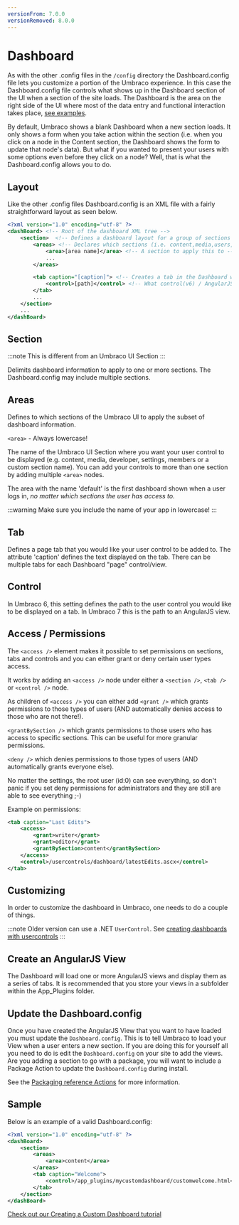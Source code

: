 ```yaml
---
versionFrom: 7.0.0
versionRemoved: 8.0.0
---
```


# Dashboard

As with the other .config files in the `/config` directory the Dashboard.config file lets you customize a portion of the Umbraco experience. In this case the Dashboard.config file controls what shows up in the Dashboard section of the UI when a section of the site loads. The Dashboard is the area on the right side of the UI where most of the data entry and functional interaction takes place, [see examples](../../../Extending/Dashboards/index.md).

By default, Umbraco shows a blank Dashboard when a new section loads. It only shows a form when you take action within the section (i.e. when you click on a node in the Content section, the Dashboard shows the form to update that node's data). But what if you wanted to present your users with some options even before they click on a node?  Well, that is what the Dashboard.config allows you to do.

## Layout

Like the other .config files Dashboard.config is an XML file with a fairly straightforward layout as seen below.

```xml
<?xml version="1.0" encoding="utf-8" ?>
<dashBoard> <!-- Root of the dashboard XML tree -->
    <section>  <!-- Defines a dashboard layout for a group of sections -->
        <areas> <!-- Declares which sections (i.e. content,media,users,[your own]-->
            <area>[area name]</area> <!-- A section to apply this to -->
            ...
        </areas>

        <tab caption="[caption]"> <!-- Creates a tab in the Dashboard with the assigned caption -->
            <control>[path]</control> <!-- What control(v6) / AngularJS View (v7) to load in that tab -->
        </tab>
        ...
    </section>
    ...
</dashBoard>
```

## Section

:::note
This is different from an Umbraco UI Section
:::

Delimits dashboard information to apply to one or more sections. The Dashboard.config may include multiple sections.

## Areas

Defines to which sections of the Umbraco UI to apply the subset of dashboard information.

`<area>` - Always lowercase!

The name of the Umbraco UI Section where you want your user control to be displayed (e.g. content, media, developer, settings, members or a custom section name). You can add your controls to more than one section by adding multiple `<area>` nodes.

The area with the name 'default' is the first dashboard shown when a user logs in, *no matter which sections the user has access to.*

:::warning
Make sure you include the name of your app in lowercase!
:::

## Tab

Defines a page tab that you would like your user control to be added to. The attribute 'caption' defines the text displayed on the tab.  There can be multiple tabs for each Dashboard "page" control/view.

## Control

In Umbraco 6, this setting defines the path to the user control you would like to be displayed on a tab.
In Umbraco 7 this is the path to an AngularJS view.

## Access / Permissions

The `<access />` element makes it possible to set permissions on sections, tabs and controls and you can either grant or deny certain user types access.

It works by adding an `<access />` node under either a `<section />`, `<tab />` or `<control />` node.

As children of `<access />` you can either add `<grant />` which grants permissions to those types of users (AND automatically denies access to those who are not there!).

`<grantBySection />` which grants permissions to those users who has access to specific sections. This can be useful for more granular permissions.

`<deny />` which denies permissions to those types of users (AND automatically grants everyone else).

No matter the settings, the root user (id:0) can see everything, so don't panic if you set deny permissions for administrators and they are still are able to see everything ;-)

Example on permissions:

```xml
<tab caption="Last Edits">
    <access>
        <grant>writer</grant>
        <grant>editor</grant>
        <grantBySection>content</grantBySection>
    </access>
    <control>/usercontrols/dashboard/latestEdits.ascx</control>
</tab>
```

## Customizing

In order to customize the dashboard in Umbraco, one needs to do a couple of things.

:::note
Older version can use a .NET `UserControl`. See [creating dashboards with usercontrols](index-v6.md)
:::

## Create an AngularJS View

The Dashboard will load one or more AngularJS views and display them as a series of tabs. It is recommended that you store your views in a subfolder within the App_Plugins folder.

## Update the Dashboard.config

Once you have created the AngularJS View that you want to have loaded you must update the `Dashboard.config`. This is to tell Umbraco to load your View when a user enters a new section. If you are doing this for yourself all you need to do is edit the `Dashboard.config` on your site to add the views. Are you adding a section to go with a package, you will want to include a Package Action to update the `Dashboard.config` during install.

See the [Packaging reference Actions](../../../Extending/Packages/package-actions.md) for more information.

## Sample

Below is an example of a valid Dashboard.config:

```xml
<?xml version="1.0" encoding="utf-8" ?>
<dashBoard>
    <section>
        <areas>
            <area>content</area>
        </areas>
        <tab caption="Welcome">
            <control>/app_plugins/mycustomdashboard/customwelcome.html</control>
        </tab>
    </section>
</dashBoard>
```

[Check out our Creating a Custom Dashboard tutorial](../../../Tutorials/Creating-a-Custom-Dashboard/index.md)
